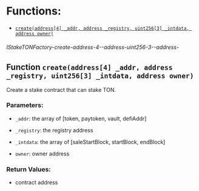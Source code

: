 # Functions:

- [`create(address[4] _addr, address _registry, uint256[3] _intdata, address owner)`](#IStakeTONFactory-create-address-4--address-uint256-3--address-)

###### IStakeTONFactory-create-address-4--address-uint256-3--address-

## Function `create(address[4] _addr, address _registry, uint256[3] _intdata, address owner)`

Create a stake contract that can stake TON.

### Parameters:

- `_addr`: the array of [token, paytoken, vault, defiAddr]

- `_registry`:  the registry address

- `_intdata`: the array of [saleStartBlock, startBlock, endBlock]

- `owner`:  owner address

### Return Values:

- contract address
